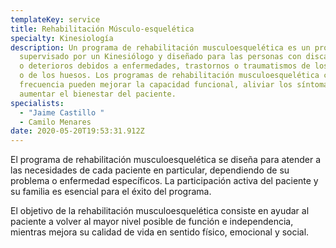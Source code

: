 ```yaml
---
templateKey: service
title: Rehabilitación Músculo-esquelética
specialty: Kinesiología
description: Un programa de rehabilitación musculoesquelética es un programa
  supervisado por un Kinesiólogo y diseñado para las personas con discapacidades
  o deterioros debidos a enfermedades, trastornos o traumatismos de los músculos
  o de los huesos. Los programas de rehabilitación musculoesquelética con
  frecuencia pueden mejorar la capacidad funcional, aliviar los síntomas y
  aumentar el bienestar del paciente.
specialists:
  - "Jaime Castillo "
  - Camilo Menares
date: 2020-05-20T19:53:31.912Z
---
```

El programa de rehabilitación musculoesquelética se diseña para atender a las necesidades de cada paciente en particular, dependiendo de su problema o enfermedad específicos. La participación activa del paciente y su familia es esencial para el éxito del programa.

El objetivo de la rehabilitación musculoesquelética consiste en ayudar al paciente a volver al mayor nivel posible de función e independencia, mientras mejora su calidad de vida en sentido físico, emocional y social.
